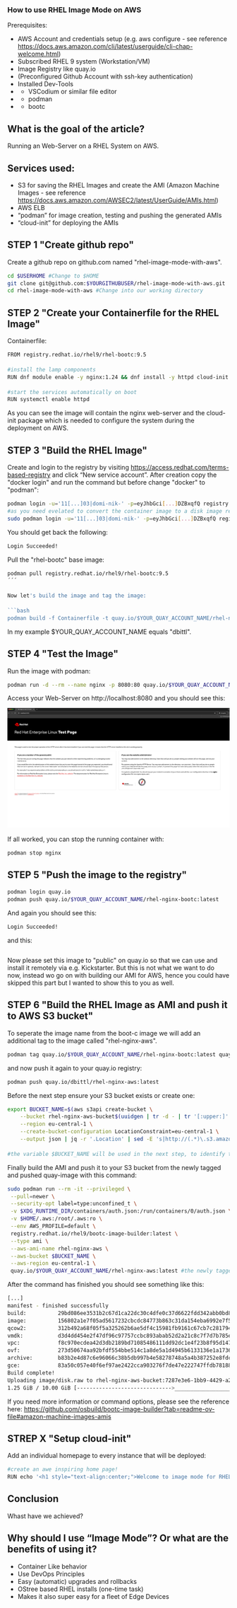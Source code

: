### How to use RHEL Image Mode on AWS

Prerequisites:

* AWS Account and credentials setup (e.g. aws configure - see reference https://docs.aws.amazon.com/cli/latest/userguide/cli-chap-welcome.html)
* Subscribed RHEL 9 system (Workstation/VM)
* Image Registry like quay.io  
* (Preconfigured Github Account with ssh-key authentication)  
* Installed Dev-Tools
* * VSCodium or similar file editor
* * podman
* * bootc


## What is the goal of the article?

Running an Web-Server on a RHEL System on AWS.

## Services used:

* S3 for saving the RHEL Images and create the AMI (Amazon Machine Images - see reference https://docs.aws.amazon.com/AWSEC2/latest/UserGuide/AMIs.html)  
* AWS ELB  
* “podman” for image creation, testing and pushing the generated AMIs  
* “cloud-init” for deploying the AMIs


## STEP 1 "Create github repo"

Create a github repo on github.com named "rhel-image-mode-with-aws".

 ```bash
cd $USERHOME #Change to $HOME
git clone git@github.com:$YOURGITHUBUSER/rhel-image-mode-with-aws.git
cd rhel-image-mode-with-aws #Change into our working directory
```

## STEP 2 "Create your Containerfile for the RHEL Image"

Containerfile:

```bash
FROM registry.redhat.io/rhel9/rhel-bootc:9.5

#install the lamp components
RUN dnf module enable -y nginx:1.24 && dnf install -y httpd cloud-init && dnf clean all

#start the services automatically on boot
RUN systemctl enable httpd
```

As you can see the image will contain the nginx web-server and the cloud-init package which is needed to
configure the system during the deployment on AWS.

## STEP 3 "Build the RHEL Image"

Create and login to the registry by visiting https://access.redhat.com/terms-based-registry and click “New service account”.
After creation copy the "docker login" and run the command but before change "docker" to "podman":


```bash
podman login -u='11[...]03|domi-nik-' -p=eyJhbGci[...]DZBxqfQ registry.redhat.io
#as you need evelated to convert the container image to a disk image repeast the command with sudo
sudo podman login -u='11[...]03|domi-nik-' -p=eyJhbGci[...]DZBxqfQ registry.redhat.io
```

You should get back the following:

```bash
Login Succeeded!
```

Pull the "rhel-bootc" base image:

```bash
podman pull registry.redhat.io/rhel9/rhel-bootc:9.5
´´´

Now let's build the image and tag the image:

```bash
podman build -f Containerfile -t quay.io/$YOUR_QUAY_ACCOUNT_NAME/rhel-nginx-bootc:latest
```
In my example $YOUR_QUAY_ACCOUNT_NAME equals "dbittl".


## STEP 4 "Test the Image"

Run the image with podman:

```bash
podman run -d --rm --name nginx -p 8080:80 quay.io/$YOUR_QUAY_ACCOUNT_NAME/rhel-nginx-bootc:latest /sbin/init
```

Access your Web-Server on http://localhost:8080 and you should see this:


 ![alt text](images/image-1.png)

If all worked, you can stop the running container with:

```bash
podman stop nginx
```

## STEP 5 "Push the image to the registry"

```bash
podman login quay.io
podman push quay.io/$YOUR_QUAY_ACCOUNT_NAME/rhel-nginx-bootc:latest
```

And again you should see this:

```bash
Login Succeeded!
```

and this:

```bash

```

Now please set this image to "public" on quay.io so that we can use and install it remotely via e.g. Kickstarter.
But this is not what we want to do now, instead wo go on with building our AMI for AWS, hence you could have skipped this part
but I wanted to show this to you as well. 

## STEP 6 "Build the RHEL Image as AMI and push it to AWS S3 bucket"

To seperate the image name from the boot-c image we will add an additional tag to the image called "rhel-nginx-aws".

```bash
podman tag quay.io/$YOUR_QUAY_ACCOUNT_NAME/rhel-nginx-bootc:latest quay.io/$YOUR_QUAY_ACCOUNT_NAME/rhel-nginx-aws:latest
```

and now push it again to your quay.io registry:

```bash
podman push quay.io/dbittl/rhel-nginx-aws:latest

```

Before the next step ensure your S3 bucket exists or create one:

```bash
export BUCKET_NAME=$(aws s3api create-bucket \
    --bucket rhel-nginx-aws-bucket$(uuidgen | tr -d - | tr '[:upper:]' '[:lower:]' ) \
    --region eu-central-1 \
    --create-bucket-configuration LocationConstraint=eu-central-1 \
    --output json | jq -r '.Location' | sed -E 's|http://(.*)\.s3.amazonaws.com/|\1|')

#the variable $BUCKET_NAME will be used in the next step, to identify the newly created S3 bucket
```


Finally build the AMI and push it to your S3 bucket from the newly tagged and pushed quay-image with this command:

```bash
sudo podman run --rm -it --privileged \
 --pull=newer \
 --security-opt label=type:unconfined_t \
 -v $XDG_RUNTIME_DIR/containers/auth.json:/run/containers/0/auth.json \
 -v $HOME/.aws:/root/.aws:ro \
 --env AWS_PROFILE=default \
 registry.redhat.io/rhel9/bootc-image-builder:latest \
 --type ami \
 --aws-ami-name rhel-nginx-aws \
 --aws-bucket $BUCKET_NAME \
 --aws-region eu-central-1 \
 quay.io/$YOUR_QUAY_ACCOUNT_NAME/rhel-nginx-aws:latest #the newly tagged and pushed image from above
```

After the command has finished you should see something like this:

```bash
[...]
manifest - finished successfully
build:          29bd086ee3531b2c67d1ca22dc30c4dfe0c37d6622fdd342abb0bd80c916819b
image:          156802a1e7f05ad5617232cbcdc84773b863c31da154eba6992e7f5956b79ce1
qcow2:          312b492a68f05f5a325262b6ae5df4c15981fb9161c67cb7c2817941a2c90eb5
vmdk:           d3d4dd454e2f47df96c97757ccbc893abab52d2a21c8c7f7d7b785ebfad66d20
vpc:            f8c970ecdea42d3db2189bd71085486111dd92dc1e4f23b8f95d14787279993a
ovf:            273d50674aa92bfdf554bbe514c1a8de5a1d4945b6133136e1a1736ae772a9aa
archive:        b83b2e4d87c6e96066c38b5db997b4e58278748a5a4b387252e8fdc360147eb4
gce:            83a50c057e40f6ef97ae2422cca903276f7de47e222747ffdb7818879f0438dd
Build complete!
Uploading image/disk.raw to rhel-nginx-aws-bucket:7287e3e6-1bb9-4429-a298-decb98f32d43-disk.raw
1.25 GiB / 10.00 GiB [------------------------------>_____________________________________________
```

If you need more information or command options, please see the reference here: https://github.com/osbuild/bootc-image-builder?tab=readme-ov-file#amazon-machine-images-amis


## STREP X "Setup cloud-init"

Add an individual homepage to every instance that will be deployed:

```bash
#create an awe inspiring home page!
RUN echo '<h1 style="text-align:center;">Welcome to image mode for RHEL</h1> <?php phpinfo(); ?>' >> /var/www/html/index.php
```


## Conclusion

Whast have we achieved?


## Why should I use “Image Mode”? Or what are the benefits of using it?

* Container Like behavior  
* Use DevOps Principles  
* Easy (automatic) upgrades and rollbacks  
* OStree based RHEL installs (one-time task)  
* Makes it also super easy for a fleet of Edge Devices